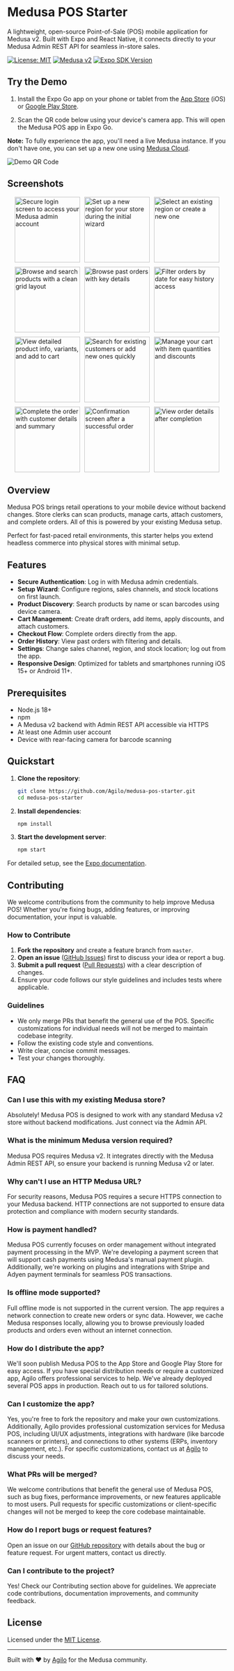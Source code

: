 # Medusa POS Starter

A lightweight, open-source Point-of-Sale (POS) mobile application for Medusa v2. Built with Expo and React Native, it connects directly to your Medusa Admin REST API for seamless in-store sales.

[![License: MIT](https://img.shields.io/badge/License-MIT-yellow.svg)](https://opensource.org/licenses/MIT)
[![Medusa v2](https://img.shields.io/badge/Medusa-v2-blue.svg)](https://docs.medusajs.com/)
[![Expo SDK Version](https://img.shields.io/badge/expo%20sdk-54-blue.svg)](https://expo.dev/)

## Try the Demo

1. Install the Expo Go app on your phone or tablet from the [App Store](https://apps.apple.com/app/expo-go/id982107779) (iOS) or [Google Play Store](https://play.google.com/store/apps/details?id=host.exp.exponent).

2. Scan the QR code below using your device's camera app. This will open the Medusa POS app in Expo Go.

**Note:** To fully experience the app, you'll need a live Medusa instance. If you don't have one, you can set up a new one using [Medusa Cloud](https://medusajs.com/pricing/?utm_source=agilo&utm_medium=referral&utm_campaign=medusa-pos).

<div style="max-width: 200px;">

![Demo QR Code](https://qr.expo.dev/eas-update?slug=exp&projectId=2c44b68b-5c32-4031-a160-d315e6c399d4&groupId=b27ba8a2-f3a3-4184-9c71-abd939e165ee&host=u.expo.dev)

</div>

## Screenshots

<div style="display: flex; flex-wrap: wrap; gap: 10px; justify-content: center;">
  <img src=".github/screenshots/1-login.png" alt="Secure login screen to access your Medusa admin account" width="150">
  <img src=".github/screenshots/2-create-a-region.png" alt="Set up a new region for your store during the initial wizard" width="150">
  <img src=".github/screenshots/3-choose-a-region.png" alt="Select an existing region or create a new one" width="150">
  <img src=".github/screenshots/4-products.png" alt="Browse and search products with a clean grid layout" width="150">
  <img src=".github/screenshots/11-orders.png" alt="Browse past orders with key details" width="150">
  <img src=".github/screenshots/10-orders-date-filter.png" alt="Filter orders by date for easy history access" width="150">
  <img src=".github/screenshots/5-product-details.png" alt="View detailed product info, variants, and add to cart" width="150">
  <img src=".github/screenshots/6-customer-lookup.png" alt="Search for existing customers or add new ones quickly" width="150">
  <img src=".github/screenshots/7-cart.png" alt="Manage your cart with item quantities and discounts" width="150">
  <img src=".github/screenshots/8-checkout.png" alt="Complete the order with customer details and summary" width="150">
  <img src=".github/screenshots/12-order-confirmation.png" alt="Confirmation screen after a successful order" width="150">
  <img src=".github/screenshots/9-order.png" alt="View order details after completion" width="150">
</div>

## Overview

Medusa POS brings retail operations to your mobile device without backend changes. Store clerks can scan products, manage carts, attach customers, and complete orders. All of this is powered by your existing Medusa setup.

Perfect for fast-paced retail environments, this starter helps you extend headless commerce into physical stores with minimal setup.

## Features

- **Secure Authentication**: Log in with Medusa admin credentials.
- **Setup Wizard**: Configure regions, sales channels, and stock locations on first launch.
- **Product Discovery**: Search products by name or scan barcodes using device camera.
- **Cart Management**: Create draft orders, add items, apply discounts, and attach customers.
- **Checkout Flow**: Complete orders directly from the app.
- **Order History**: View past orders with filtering and details.
- **Settings**: Change sales channel, region, and stock location; log out from the app.
- **Responsive Design**: Optimized for tablets and smartphones running iOS 15+ or Android 11+.

## Prerequisites

- Node.js 18+
- npm
- A Medusa v2 backend with Admin REST API accessible via HTTPS
- At least one Admin user account
- Device with rear-facing camera for barcode scanning

## Quickstart

1. **Clone the repository**:
   ```bash
   git clone https://github.com/Agilo/medusa-pos-starter.git
   cd medusa-pos-starter
   ```

2. **Install dependencies**:
   ```bash
   npm install
   ```

3. **Start the development server**:
   ```bash
   npm start
   ```

For detailed setup, see the [Expo documentation](https://docs.expo.dev/).

## Contributing

We welcome contributions from the community to help improve Medusa POS! Whether you're fixing bugs, adding features, or improving documentation, your input is valuable.

### How to Contribute

1. **Fork the repository** and create a feature branch from `master`.
2. **Open an issue** ([GitHub Issues](https://github.com/Agilo/medusa-pos-starter/issues)) first to discuss your idea or report a bug.
3. **Submit a pull request** ([Pull Requests](https://github.com/Agilo/medusa-pos-starter/pulls)) with a clear description of changes.
4. Ensure your code follows our style guidelines and includes tests where applicable.

### Guidelines

- We only merge PRs that benefit the general use of the POS. Specific customizations for individual needs will not be merged to maintain codebase integrity.
- Follow the existing code style and conventions.
- Write clear, concise commit messages.
- Test your changes thoroughly.

## FAQ

### Can I use this with my existing Medusa store?

Absolutely! Medusa POS is designed to work with any standard Medusa v2 store without backend modifications. Just connect via the Admin API.

### What is the minimum Medusa version required?

Medusa POS requires Medusa v2. It integrates directly with the Medusa Admin REST API, so ensure your backend is running Medusa v2 or later.

### Why can't I use an HTTP Medusa URL?

For security reasons, Medusa POS requires a secure HTTPS connection to your Medusa backend. HTTP connections are not supported to ensure data protection and compliance with modern security standards.

### How is payment handled?

Medusa POS currently focuses on order management without integrated payment processing in the MVP. We're developing a payment screen that will support cash payments using Medusa's manual payment plugin. Additionally, we're working on plugins and integrations with Stripe and Adyen payment terminals for seamless POS transactions.

### Is offline mode supported?

Full offline mode is not supported in the current version. The app requires a network connection to create new orders or sync data. However, we cache Medusa responses locally, allowing you to browse previously loaded products and orders even without an internet connection.

### How do I distribute the app?

We'll soon publish Medusa POS to the App Store and Google Play Store for easy access. If you have special distribution needs or require a customized app, Agilo offers professional services to help. We've already deployed several POS apps in production. Reach out to us for tailored solutions.

### Can I customize the app?

Yes, you're free to fork the repository and make your own customizations. Additionally, Agilo provides professional customization services for Medusa POS, including UI/UX adjustments, integrations with hardware (like barcode scanners or printers), and connections to other systems (ERPs, inventory management, etc.). For specific customizations, contact us at [Agilo](https://www.agilo.com/contact/) to discuss your needs.

### What PRs will be merged?

We welcome contributions that benefit the general use of Medusa POS, such as bug fixes, performance improvements, or new features applicable to most users. Pull requests for specific customizations or client-specific changes will not be merged to keep the core codebase maintainable.

### How do I report bugs or request features?

Open an issue on our [GitHub repository](https://github.com/Agilo/medusa-pos-starter/issues) with details about the bug or feature request. For urgent matters, contact us directly.

### Can I contribute to the project?

Yes! Check our Contributing section above for guidelines. We appreciate code contributions, documentation improvements, and community feedback.

## License

Licensed under the [MIT License](https://github.com/Agilo/medusa-pos-starter/blob/master/LICENSE).

---

Built with ❤️ by [Agilo](https://www.agilo.com/) for the Medusa community.
